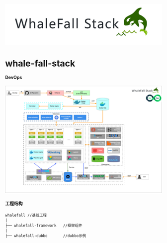 ![logo](assets/stack-logo.png "logo") 

# whale-fall-stack

#### DevOps
![devops](assets/msa-stack.png "devops") 

#### 工程结构
```
whalefall //基线工程
|
├── whalefall-framework   //框架组件
|
├── whalefall-dubbo       //dubbo示例
```